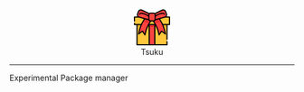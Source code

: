 <div align="center">
  <img src="./icon.png" alt="Tsuku logo."/>
  <br/>
  Tsuku
</div>

---

Experimental Package manager